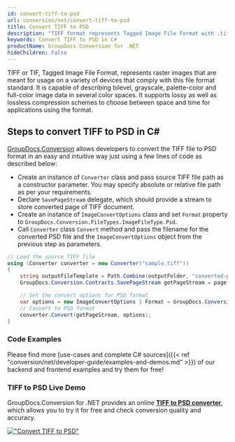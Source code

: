 ```yaml
---
id: convert-tiff-to-psd
url: conversion/net/convert-tiff-to-psd
title: Convert TIFF to PSD
description: "TIFF format represents Tagged Image File Format with .tiff extension. Learn how to convert TIFF to PSD file programmatically in C# language using GroupDocs.Conversion for .NET library."
keywords: Convert TIFF to PSD in C#
productName: GroupDocs.Conversion for .NET
hideChildren: False
---
```


TIFF or TIF, Tagged Image File Format, represents raster images that are meant for usage on a variety of devices that comply with this file format standard. It is capable of describing bilevel, grayscale, palette-color and full-color image data in several color spaces. It supports lossy as well as lossless compression schemes to choose between space and time for applications using the format.

## Steps to convert TIFF to PSD in C#

[GroupDocs.Conversion](https://products.groupdocs.com/conversion/net) allows developers to convert the TIFF file to PSD format in an easy and intuitive way just using a few lines of code as described below:

* Create an instance of `Converter` class and pass source TIFF file path as a constructor parameter. You may specify absolute or relative file path as per your requirements. 
* Declare `SavePageStream` delegate, which should provide a stream to store converted page of TIFF document.
* Create an instance of `ImageConvertOptions` class and set `Format` property to `GroupDocs.Conversion.FileTypes.ImageFileType.Psd`.
* Call `Converter` class `Convert` method and pass the filename for the converted PSD file and the `ImageConvertOptions` object from the previous step as parameters.

```csharp
// Load the source TIFF file
using (Converter converter = new Converter("sample.tiff"))
{
    string outputFileTemplate = Path.Combine(outputFolder, "converted-page-{0}.psd");
    GroupDocs.Conversion.Contracts.SavePageStream getPageStream = page => new FileStream(string.Format(outputFileTemplate, page), FileMode.Create);

    // Set the convert options for PSD format
    var options = new ImageConvertOptions { Format = GroupDocs.Conversion.FileTypes.ImageFileType.Psd };   
    // Convert to PSD format
    converter.Convert(getPageStream, options);
}
```

### Code Examples

Please find more [use-cases and complete C# sources]({{< ref "conversion/net/developer-guide/examples-and-demos.md" >}}) of our backend and frontend examples and try them for free!

### TIFF to PSD Live Demo

GroupDocs.Conversion for .NET provides an online [**TIFF to PSD converter**](https://products.groupdocs.app/conversion/tiff-to-psd), which allows you to try it for free and check conversion quality and accuracy.

[!["Convert TIFF to PSD"](conversion/net/images/convert-to-psd/convert-tiff-to-psd.png)](https://products.groupdocs.app/conversion/tiff-to-psd)